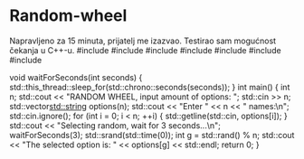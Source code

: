 # Random-wheel
Napravljeno za 15 minuta, prijatelj me izazvao. Testirao sam mogućnost čekanja u C++-u.
#include <iostream>
#include <thread>
#include <chrono>
#include <cstdlib>
#include <ctime>
#include <vector>
#include <string>

void waitForSeconds(int seconds) {
    std::this_thread::sleep_for(std::chrono::seconds(seconds));
}
int main() {
    int n;
    std::cout << "RANDOM WHEEL, input amount of options: ";
    std::cin >> n;
    std::vector<std::string> options(n);
    std::cout << "Enter " << n << " names:\n";
    std::cin.ignore();
    for (int i = 0; i < n; ++i) {
        std::getline(std::cin, options[i]);
    }
    std::cout << "Selecting random, wait for 3 seconds...\n";
    waitForSeconds(3);
    std::srand(std::time(0));
    int g = std::rand() % n;
    std::cout << "The selected option is: " << options[g] << std::endl;
    return 0;
}
